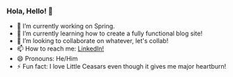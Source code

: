 ### Hola, Hello! 👋

<!--
**erik-ayala/erik-ayala** is a ✨ _special_ ✨ repository because its `README.md` (this file) appears on your GitHub profile.

Here are some ideas to get you started: -->

- 🔭 I’m currently working on Spring.
- 🌱 I’m currently learning how to create a fully functional blog site! 
- 👯 I’m looking to collaborate on whatever, let's collab!
- 📫 How to reach me: <a href="https://www.linkedin.com/in/erik-ayala/">LinkedIn!</a>
- 😄 Pronouns: He/Him
- ⚡ Fun fact: I love Little Ceasars even though it gives me major heartburn!

